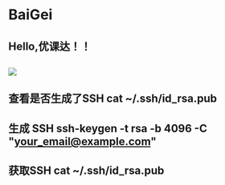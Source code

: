 # BaiGei
## Hello,优课达！！
## ![](https://qgt-style.oss-cn-hangzhou.aliyuncs.com/newcoursep4/g1/g1-2-2/tenor.gif)
## 查看是否生成了SSH  cat ~/.ssh/id_rsa.pub 
## 生成 SSH ssh-keygen -t rsa -b 4096 -C "your_email@example.com"  
## 获取SSH cat ~/.ssh/id_rsa.pub
